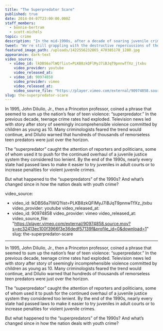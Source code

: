 ```yaml
---
title: "The Superpredator Scare"
published: true
date: 2014-04-07T23:00:00.000Z
staff_members:
  - bonnie-bertram
  - scott-michels
topic: crime
description: "In the mid-1990s, after a decade of soaring juvenile crime, some social scientists warned the violence would only get worse. Reality proved otherwise."
tweet: "We're still grappling with the destructive repercussions of the *superpredator* scare."
featured_image_path: /uploads/1422556232865_470385170_1280.jpg
appearance: dark-text
video_source:
  - video_id: lkDBS6a7lWQ?list=PLKB8zkQFlMyJ7iBJqT9pnnwTfXz_jtxbu
    video_provider: youtube
    video_released_at:
  - video_id: 90974858
    video_provider: vimeo
    video_released_at:
    video_source_file: "https://player.vimeo.com/external/90974858.source.mov?s=ec32413ec100f3966f3e36dedf57139f&profile_id=0&download=1"
slug: the-superpredator-scare
---
```


In 1995, John DiIulio, Jr., then a Princeton professor, coined a phrase that seemed to sum up the nation’s fear of teen violence: “superpredator.” In the previous decade, teenage crime rates had exploded. Television news led with story after story of seemingly incomprehensible violence committed by children as young as 10. Many criminologists feared the trend would continue, and DiIulio warned that hundreds of thousands of remorseless teen predators were just over the horizon.

The “superpredator” caught the attention of reporters and politicians, some of whom used it to push for the continued overhaul of a juvenile justice system they considered too lenient. By the end of the 1990s, nearly every state had passed laws to make it easier to try juveniles in adult courts or to increase penalties for violent juvenile crimes.

But what happened to the “superpredators” of the 1990s? And what’s changed since in how the nation deals with youth crime?

video_source:
  - video_id: lkDBS6a7lWQ?list=PLKB8zkQFlMyJ7iBJqT9pnnwTfXz_jtxbu
    video_provider: youtube
    video_released_at:
  - video_id: 90974858
    video_provider: vimeo
    video_released_at:
    video_source_file: "https://player.vimeo.com/external/90974858.source.mov?s=ec32413ec100f3966f3e36dedf57139f&profile_id=0&download=1"
slug: the-superpredator-scare
---

In 1995, John DiIulio, Jr., then a Princeton professor, coined a phrase that seemed to sum up the nation’s fear of teen violence: “superpredator.” In the previous decade, teenage crime rates had exploded. Television news led with story after story of seemingly incomprehensible violence committed by children as young as 10. Many criminologists feared the trend would continue, and DiIulio warned that hundreds of thousands of remorseless teen predators were just over the horizon.

The “superpredator” caught the attention of reporters and politicians, some of whom used it to push for the continued overhaul of a juvenile justice system they considered too lenient. By the end of the 1990s, nearly every state had passed laws to make it easier to try juveniles in adult courts or to increase penalties for violent juvenile crimes.

But what happened to the “superpredators” of the 1990s? And what’s changed since in how the nation deals with youth crime?

